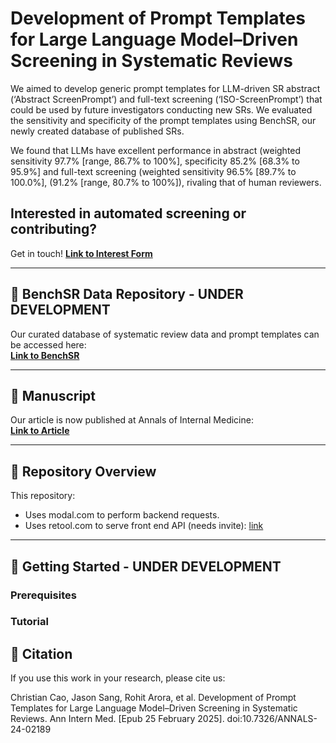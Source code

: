 # Development of Prompt Templates for Large Language Model–Driven Screening in Systematic Reviews


We aimed to develop generic prompt templates for LLM-driven SR abstract (‘Abstract ScreenPrompt’) and full-text screening (‘ISO-ScreenPrompt’) that could be used by future investigators conducting new SRs. We evaluated the sensitivity and specificity of the prompt templates using BenchSR, our newly created database of published SRs.

We found that LLMs have excellent performance in abstract (weighted sensitivity 97.7% [range, 86.7% to 100%], specificity 85.2% [68.3% to 95.9%] and full-text screening (weighted sensitivity 96.5% [89.7% to 100.0%], (91.2% [range, 80.7% to 100%]), rivaling that of human reviewers. 


## Interested in automated screening or contributing? 
Get in touch!
[**Link to Interest Form**](https://docs.google.com/forms/d/e/1FAIpQLSfEkgY7gUtVW3nwBeP1anPUuSKH58oEidmr5KSG56F5E23oRA/viewform?usp=dialog)  

---

## 📂 BenchSR Data Repository - UNDER DEVELOPMENT
Our curated database of systematic review data and prompt templates can be accessed here:  
[**Link to BenchSR**](https://docs.google.com/forms/d/e/1FAIpQLSfEkgY7gUtVW3nwBeP1anPUuSKH58oEidmr5KSG56F5E23oRA/viewform?usp=dialog)  

---

## 📄 Manuscript
Our article is now published at Annals of Internal Medicine:  
[**Link to Article**](https://annals.org/aim/article/doi/10.7326/ANNALS-24-02189)  


---

## 🔧 Repository Overview
This repository:
- Uses modal.com to perform backend requests. 
- Uses retool.com to serve front end API (needs invite): [link](#https://jzsang.retool.com/apps/31a31416-c19a-11ee-9b48-330b639442e6/Jason%20Sang%20-%20Feb%2001%2C%202024%20-%2011%3A10%3A49PM)

---

## 🚀 Getting Started - UNDER DEVELOPMENT
### Prerequisites


### Tutorial



## 📝 Citation
If you use this work in your research, please cite us:

Christian Cao, Jason Sang, Rohit Arora, et al. Development of Prompt Templates for Large Language Model–Driven Screening in Systematic Reviews. Ann Intern Med. [Epub 25 February 2025]. doi:10.7326/ANNALS-24-02189




